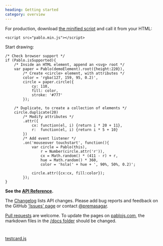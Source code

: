 ```yaml
--- 
heading: Getting started
category: overview
---
```


For production, download <a href="https://github.com/downloads/dharmafly/pablo/pablo.min.js" target="_blank">the minified script</a> and call it from your HTML:

    <script src="pablo.min.js"></script>

Start drawing:

    /* Check browser support */
    if (Pablo.isSupported){
        /* Inside an HTML element, append an <svg> root */
        var paper = Pablo(demoElement).root({height:220}),
            /* Create <circle> element, with attributes */
            color = 'rgba(127, 159, 95, 0.2)',
            circle = paper.circle({
                cy: 110,
                fill: color,
                stroke: '#777'
            });

        /* Duplicate, to create a collection of elements */
        circle.duplicate(20)
            /* Modify attributes */
            .attr({
                cx: function(el, i) {return i * 20 + 11},
                r:  function(el, i) {return i * 5 + 10}
            })
            /* Add event listener */
            .on('mouseover touchstart', function(){
                var circle = Pablo(this),
                    r = Number(circle.attr('r')),
                    cx = Math.random() * (411 - r) + r,
                    hue = Math.random() * 360,
                    color = 'hsla(' + hue + ', 90%, 50%, 0.2)';

                circle.attr({cx:cx, fill:color});
            });
    }


**See the [API Reference][reference].**

The [Changelog][changelog] lists API changes. Please add bug reports and feedback on the GitHub ['Issues' page][issues] or contact [@premasagar][prem-twitter].

[Pull requests][pull-requests] are welcome. To update the pages on [pablojs.com][pablo-site], the markdown files in the [/docs folder][docs-folder] should be changed.


<!-- Testcard demo -->
<div id="testcard" style="margin-top:40px">
    <script>
        // Load testcard script on DOM ready
        if (document.addEventListener){
            document.addEventListener('DOMContentLoaded', function(){
                var script = document.createElement('script');
                document.body.appendChild(script);
                script.src = 'https://raw.github.com/dharmafly/pablo/master/examples/testcard/testcard.js';
            }, false);
        }
    </script>
</div>

[testcard.js][testcard.js]


[pablo-site]: http://pablojs.com
[reference]: http://pablojs.com/reference/
[issues]: https://github.com/dharmafly/pablo/issues
[changelog]: http://pablojs.com/details/#changelog
[prem-twitter]: https://twitter.com/premasagar
[docs-folder]: https://github.com/dharmafly/pablo/tree/master/docs
[pull-requests]: https://help.github.com/articles/using-pull-requests
[testcard.js]: https://github.com/dharmafly/pablo/blob/master/examples/testcard/testcard.js